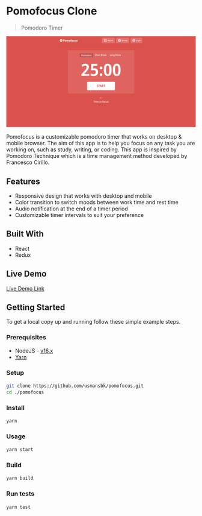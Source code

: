 # Pomofocus Clone

> Pomodoro Timer

![screenshot](./app_screenshot.png)

Pomofocus is a customizable pomodoro timer that works on desktop & mobile browser. The aim of this app is to help you focus on any task you are working on, such as study, writing, or coding. This app is inspired by Pomodoro Technique which is a time management method developed by Francesco Cirillo.

## Features

- Responsive design that works with desktop and mobile
- Color transition to switch moods between work time and rest time
- Audio notification at the end of a timer period
- Customizable timer intervals to suit your preference

## Built With

- React
- Redux

## Live Demo

[Live Demo Link](https://pomodo-dragon.netlify.app/)

## Getting Started

To get a local copy up and running follow these simple example steps.

### Prerequisites

- NodeJS - [v16.x](https://nodejs.org/en/)
- [Yarn](https://yarnpkg.com/)

### Setup

```bash
git clone https://github.com/usmansbk/pomofocus.git
cd ./pomofocus
```

### Install

```bash
yarn
```

### Usage

```bash
yarn start
```

### Build

```bash
yarn build
```

### Run tests

```bash
yarn test
```


